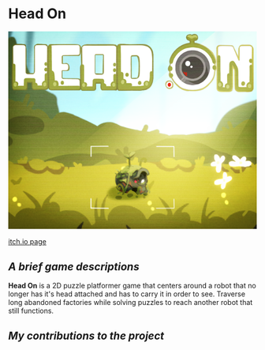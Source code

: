 # Head On

![](https://github.com/AxelRK32/Portfolio/blob/main/HeadOn/Images/2rH3l%2B.png)

[itch.io page](https://yrgo-game-creator.itch.io/head-on)

## _A brief game descriptions_

**Head On** is a 2D puzzle platformer game that centers around a robot that no longer has it's head attached and has to carry it in order to see. Traverse long abandoned factories while solving puzzles to reach another robot that still functions. 

## _My contributions to the project_

